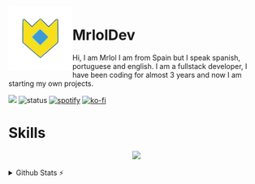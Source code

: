 <img align='left' src='./assets/logo.gif' width='25%' heigh="35%">

# MrlolDev

Hi, I am Mrlol I am from Spain but I speak spanish, portuguese and english. I am a fullstack developer, I have been coding for almost 3 years and now I am starting my own projects.

![](https://komarev.com/ghpvc/?username=MrlolGFX&color=2062af&label=Profile+views)
![status](https://nocache.advaith.workers.dev?url=https://img.shields.io/endpoint?url=https://dev.discordprofiles.me/api/badge/status/530102778408861706?simple=true)
[![spotify](https://nocache.advaith.workers.dev?url=https://img.shields.io/endpoint?url=https://dev.discordprofiles.me/api/badge/spotify/530102778408861706)](https://dev.discordprofiles.me/openspotify/530102778408861706)
[![ko-fi](https://ko-fi.com/img/githubbutton_sm.svg)](https://ko-fi.com/U7U5H70V5)

# Skills
<p align="center">
<img src="https://skillicons.dev/icons?i=js,ts,vercel,vscode,nodejs,nextjs,react,nuxtjs,tailwind,md,discord,git,github,linux,docker,nginx,html,css,sass,cloudflare,mongodb,mysql,postgres,redis,sqlite,supabase,sequelize,astro,express,bash,powershell,electron,boostrap,ps&theme=dark"
</p>
 
 <details>
  <summary>Github Stats ⚡</summary>
  
  <a href="#">![Github stats](https://github-readme-stats.vercel.app/api?username=MrlolDev&theme=transparent&count_private=true&hide_border=true&line_height=20)</a>
  <a href="#">![Top Langs](https://github-readme-stats.vercel.app/api/top-langs/?username=MrlolDev&layout=compact&theme=transparent&count_private=true&hide_border=true)</a>
</details>
